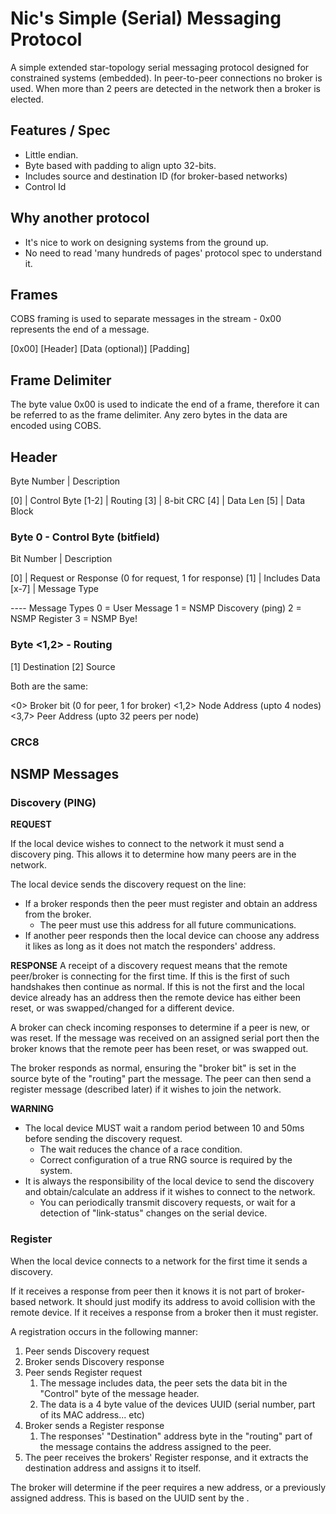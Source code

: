 # Nic's Simple (Serial) Messaging Protocol

A simple extended star-topology serial messaging protocol designed for constrained systems (embedded).
In peer-to-peer connections no broker is used. When more than 2 peers are detected in the network then a broker is elected.

## Features / Spec

- Little endian.
- Byte based with padding to align upto 32-bits.
- Includes source and destination ID (for broker-based networks)
- Control Id

## Why another protocol

- It's nice to work on designing systems from the ground up.
- No need to read 'many hundreds of pages' protocol spec to understand it.

## Frames

COBS framing is used to separate messages in the stream - 0x00 represents the end of a message.

[0x00] [Header] [Data (optional)] [Padding]


## Frame Delimiter

The byte value 0x00 is used to indicate the end of a frame, therefore it can be referred to as the frame delimiter. Any zero bytes in the data are encoded using COBS.

## Header

Byte Number | Description

[0] 	| Control Byte
[1-2] | Routing
[3] 	| 8-bit CRC
[4] 	| Data Len
[5] 	|	Data Block


### Byte 0 - Control Byte (bitfield)

Bit Number | Description

[0] | Request or Response (0 for request, 1 for response)
[1] | Includes Data
[x-7] | Message Type

---- Message Types
	0 = User Message
	1 = NSMP Discovery (ping)
	2 = NSMP Register
	3 = NSMP Bye!

### Byte <1,2> - Routing

[1] Destination
[2] Source

Both are the same:

<0> Broker bit (0 for peer, 1 for broker)
<1,2> Node Address (upto 4 nodes)
<3,7> Peer Address (upto 32 peers per node)

### CRC8

## NSMP Messages

### Discovery (PING)

**REQUEST**

If the local device wishes to connect to the network it must send a discovery ping.
This allows it to determine how many peers are in the network.

The local device sends the discovery request on the line:

- If a broker responds then the peer must register and obtain an address from the broker.
  - The peer must use this address for all future communications.
- If another peer responds then the local device can choose any address it likes as long as it does not match the responders' address.

**RESPONSE**
A receipt of a discovery request means that the remote peer/broker is connecting for the first time.
If this is the first of such handshakes then continue as normal.
If this is not the first and the local device already has an address then the remote device has either been reset, or was swapped/changed for a different device.

A broker can check incoming responses to determine if a peer is new, or was reset. If the message was received on an assigned serial port then the broker
knows that the remote peer has been reset, or was swapped out.

The broker responds as normal, ensuring the "broker bit" is set in the source byte of the "routing" part the message.
The peer can then send a register message (described later) if it wishes to join the network.

**WARNING**

- The local device MUST wait a random period between 10 and 50ms before sending the discovery request.
  - The wait reduces the chance of a race condition.
  - Correct configuration of a true RNG source is required by the system.
- It is always the responsibility of the local device to send the discovery and obtain/calculate an address if it wishes to connect to the network.
  - You can periodically transmit discovery requests, or wait for a detection of "link-status" changes on the serial device.

### Register

When the local device connects to a network for the first time it sends a discovery.

If it receives a response from peer then it knows it is not part of broker-based network. It should just modify its address to avoid collision with the remote device.
If it receives a response from a broker then it must register.

A registration occurs in the following manner:

1. Peer sends Discovery request
2. Broker sends Discovery response
3. Peer sends Register request
   1. The message includes data, the peer sets the data bit in the "Control" byte of the message header.
   2. The data is a 4 byte value of the devices UUID (serial number, part of its MAC address... etc)
4. Broker sends a Register response
   1. The responses' "Destination" address byte in the "routing" part of the message contains the address assigned to the peer.
5. The peer receives the brokers' Register response, and it extracts the destination address and assigns it to itself.


The broker will determine if the peer requires a new address, or a previously assigned address. This is based on the UUID sent by the .